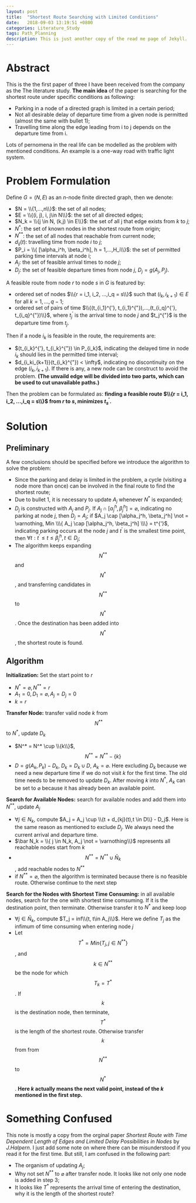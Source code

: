 ```yaml
---
layout: post
title:  "Shortest Route Searching with Limited Conditions"
date:   2018-09-03 13:19:51 +0800
categories: Literature_Study
tags: Path_Planning
description: This is just another copy of the read me page of Jekyll.
---
```


<script type="text/javascript" async src="//cdn.bootcss.com/mathjax/2.7.0/MathJax.js?config=TeX-AMS-MML_HTMLorMML"></script>
<script type="text/javascript" async src="https://cdnjs.cloudflare.com/ajax/libs/mathjax/2.7.1/MathJax.js?config=TeX-MML-AM_CHTML"></script>

# Abstract

This is the the first paper of three I have been received from the company as the The literature study. **The main idea** of the paper is searching for the shortest route under specific conditions as following:

* Parking in a node of a directed graph is limited in a certain period;
* Not all desirable delay of departure time from a given node is permitted (almost the same with bullet 1);
* Travelling time along the edge leading from i to j depends on the departure time from i.

Lots of pernomena in the real life can be modelled as the problem with mentioned conditions. An example is a one-way road with traffic light system. 

# Problem Formulation
Define $G = (N,E)$ as an $n$-node finite directed graph, then we denote:

* $N = \\{1,...,n\\}$:            the set of all nodes;
* $E = \\{(i, j), i, j\in N\\}$:  the set of all directed edges;
* $N_k = \\{j \in N, (k,j) \in E\\}$: the set of all j that edge exists from $k$ to $j$;
* $N^*$:                        the set of known nodes in the shortest route from origin; 
* $N^{**}$:                     the set of all nodes that reachable from current node;
* $d_{ij}(t)$:                  travelling time from node $i$ to $j$;
* $P_i = \\{ [\alpha_i^h,  \beta_i^h], h = 1,...,H_i\\}$: the set of permitted parking time intervals at node i;
* $A_j$: the set of feasible arrival times to node $j$;
* $D_j$: the set of feasible departure times from node $j$, $D_j = g(A_j, P_j)$.


A feasible route from node $r$ to node $s$ in $G$ is featured by:

* ordered set of nodes $\\{r = i_1, i_2, ...,i_q = s\\}$ such that $(i_k, i_{k+1}) \in E$ for all $k = 1, ..., q-1$;
* ordered set of pairs of time $\\{(t_{i_1}^{'},  t_{i_1}^{"}),...,(t_{i_q}^{'},  t_{i_q}^{"})\\}$, where $t_j^{'}$ is the arrival time to node $j$ and $t_j^{"}$ is the departure time from $t_j$. 

Then if a node $i_k$ is feasible in the route, the requirements are:

* $(t_{i_k}^{'},  t_{i_k}^{"}) \in P_{i_k}$, indicating the delayed time in node $i_k$ should lies in the permitted time interval;
* $d_{i_ki_{k+1}}(t_{i_k}^{"}) < \infty$, indicating no discontinuity on the edge $(i_k, i_{k+1})$. If there is any, a new node can be construct to avoid the problem. **(The unvaild edge will be divided into two parts, which can be used to cut unavailable paths.)**

Then the problem can be formulated as: **finding a feasible route $\\{r = i_1, i_2, ...,i_q = s\\}$ from $r$ to $s$, minimizes $t_s^{'}.$**

# Solution
## Preliminary
A few conclusions should be specified before we introduce the algorithm to solve the problem:

* Since the parking and delay is limited in the problem, a cycle (visiting a node more than once) can be involved in the final route to find the shortest route;
* Due to bullet 1, it is necessary to update $A_j$ whenever $N^*$ is expanded;
* $D_j$ is constructed with $A_j$ and $P_j$. If $A_j \cap [\alpha_j^h,  \beta_j^h] = \varnothing$, indicating no parking at node $j$, then $D_j = A_j$; if $A_j \cap [\alpha_j^h,  \beta_j^h] \not = \varnothing, Min \\\{ A_j \cap [\alpha_j^h,  \beta_j^h] \\\} = t^{'}$, indicating parking occurs at the node $j$ and $t^{'}$ is the smallest time point, then $\forall t: t^{'} \leq t \leq \beta_j^h, t \in D_j$;
* The algorithm keeps expanding $$N^{**}$$ and $$N^*$$, and transferring candidates in $$N^{**}$$ to $$N^*$$. Once the destination has been added into $$N^*$$, the shortest route is found.

## Algorithm

**Initialization:** Set the start point to $r$
* $N^*=\varnothing, N^{**}={r}$
* $A_1 = {0}, D_1=\varnothing, A_j=D_j=0$
* $k = r$

**Transfer Node:** transfer valid node $k$ from $$N^{**}$$ to $N^*$, update $D_k$
* $N^* = N^* \cup \\{k\\}$, $$N^{**} = N^{**} - \{k\}$$
* $D = g(A_k, P_k) - D_k$, $D_k = D_k \cup D$, $A_k = \varnothing$. Here excluding $D_k$ because we need a new departure time if we do not visit $k$ for the first time. The old time needs to be removed to update $D_k$. After moving $k$ into $N^*$, $A_k$ can be set to $\varnothing$ because it has already been an available point.

**Search for Available Nodes:** search for available nodes and add them into $N^{**}$, update $A_j$
* $\forall j \in N_k$, compute $A_j = A_j \cup \\{t + d_{kj}(t),t \in D\\} - D_j$. Here is the same reason as mentioned to exclude $D_j$. We always need the current arrival and departure time.
* $\bar N_k = \\{ j \in N_k, A_j \not = \varnothing\\}$ represents all reachable nodes start from $k$
* $$N^{**} = N^{**} \cup \bar N_k$$, add reachable nodes to $N^{**}$
* if $N^{**} = \varnothing$, then the algorithm is terminated because there is no feasible route. Otherwise continue to the next step

**Search for the Nodes with Shortest Time Consuming:** in all available nodes, search for the one with shortest time comsuming. If it is the destination point, then terminate. Otherwise transfer it to $N^*$ and keep loop
* $\forall j \in \bar N_k$, compute $T_j = inf\\{t, t\in A_j\\}$. Here we define $T_j$ as the infimum of time consuming when entering node $j$
* Let $$T^* = Min\{T_j, j \in N^{**}\}$$, and $$k \in N^{**}$$ be the node for which $$T_k = T^*$$. If $$k$$ is the destination node, then terminate, $$T^*$$ is the length of the shortest route. Otherwise transfer $$k$$ from from $$N^{**}$$ to $$N^*$$. **Here $k$ actually means the next valid point, instead of the $k$ mentioned in the first step.**

# Something Confused
This note is mostly a copy from the orginal paper *Shortest Route with Time Dependent Length of Edges and Limited Delay Possibilities in Nodes* by *J.Halpern*. I just add some note on where there can be misunderstood if you read it for the first time. But still, I am confused in the following part:

* The organism of updating $A_j$;
* Why not set $N^{**}$ to $\varnothing$ after transfer node. It looks like not only one node is added in step 3;
* It looks like $T^*$ represents the arrival time of entering the destination, why it is the length of the shortest route?
